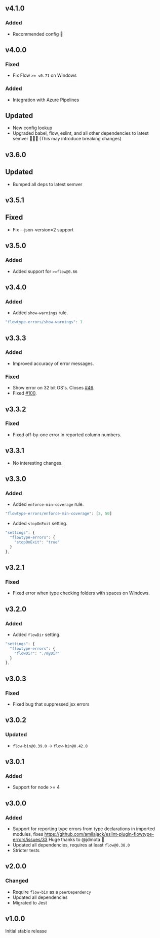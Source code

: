 ## v4.1.0
### Added
- Recommended config 🎉

## v4.0.0
### Fixed
- Fix Flow `>= v0.71` on Windows
### Added
- Integration with Azure Pipelines
## Updated
- New config lookup
- Upgraded babel, flow, eslint, and all other dependencies to latest semver 🎉🎉🎉 (This may introduce breaking changes)

## v3.6.0
## Updated
- Bumped all deps to latest semver

## v3.5.1
## Fixed
- Fix --json-version=2 support

## v3.5.0
### Added
- Added support for `>=flow@0.66`

## v3.4.0
### Added
- Added `show-warnings` rule.

```js
"flowtype-errors/show-warnings": 1
```

## v3.3.3
### Added
- Improved accuracy of error messages.
### Fixed
- Show error on 32 bit OS's. Closes [#46](https://github.com/amilajack/eslint-plugin-flowtype-errors/issues/46).
- Fixed [#100](https://github.com/amilajack/eslint-plugin-flowtype-errors/issues/100).

## v3.3.2
### Fixed
- Fixed off-by-one error in reported column numbers.

## v3.3.1
- No interesting changes.

## v3.3.0
### Added
- Added `enforce-min-coverage` rule.
```js
"flowtype-errors/enforce-min-coverage": [2, 50]
```
- Added `stopOnExit` setting.
```js
"settings": {
  "flowtype-errors": {
    "stopOnExit": "true"
  }
},
```

## v3.2.1
### Fixed
- Fixed error when type checking folders with spaces on Windows.

## v3.2.0
### Added
- Added `flowDir` setting.
```js
"settings": {
  "flowtype-errors": {
    "flowDir": "./myDir"
  }
},
```

## v3.0.3
### Fixed

- Fixed bug that suppressed jsx errors

## v3.0.2
### Updated
- `flow-bin@0.39.0` -> `flow-bin@0.42.0`

## v3.0.1
### Added
- Support for node >= 4

## v3.0.0
### Added
- Support for reporting type errors from type declarations in imported modules, fixes https://github.com/amilajack/eslint-plugin-flowtype-errors/issues/33 Huge thanks to @jdmota 🎉
- Updated all dependencies, requires at least `flow@0.38.0`
- Stricter tests

## v2.0.0
### Changed
- Require `flow-bin` as a `peerDependency`
- Updated all dependencies
- Migrated to Jest

## v1.0.0
Initial stable release
